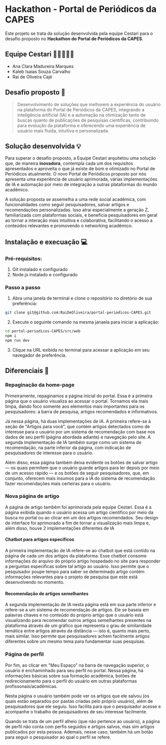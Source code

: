 # Hackathon - Portal de Periódicos da CAPES

Este projeto se trata da solução desenvolvida pela equipe Cestari para o desafio proposto no **Hackathon do Portal de Periódicos da CAPES**.

## Equipe Cestari 🙆‍♀️🙆‍♂️🙆

- Ana Clara Madureira Marques
- Kaleb Isaias Souza Carvalho
- Raí de Oliveira Cajé

## Desafio proposto 🎯

> Desenvolvimento de soluções que melhorem a experiência do usuário na plataforma do Portal de Periódicos da CAPES, integrando a inteligência artificial (IA) e a automação na otimização tanto de buscas quanto de publicações de pesquisas científicas, contribuindo para evolução da plataforma e oferecendo uma experiência de usuário mais fluida, intuitiva e personalizada.

## Solução desenvolvida 💡

Para superar o desafio proposto, a Equipe Cestari arquitetou uma solução que, de maneira **inovadora**, contempla cada um dos requisitos apresentados e aproveita o que já existe de bom e otimizado no Portal de Periódicos atualmente. O novo Portal de Periódicos proposto por nós apresenta uma experiência de usuário aprimorada, várias implementações de IA e automação por meio de integração a outras plataformas do mundo acadêmico.

A solução proposta se assemelha a uma rede social acadêmica, com funcionalidades como seguir pesquisadores, salvar artigos e recomendações personalizadas. Isso atrai especialmente a geração Z, familiarizada com plataformas sociais, e beneficia pesquisadores em geral ao tornar a interação mais intuitiva e colaborativa, facilitando o acesso a conteúdos relevantes e promovendo o networking acadêmico.

## Instalação e execuação 💻

### Pré-requisitos:

1. Git instalado e configurado
2. Node.js instalado e configurado

### Passo a passo

1. Abra uma janela de terminal e clone o repositório no diretório de sua preferência:

```bash
git clone git@github.com:RaiDeOliveira/portal-periodicos-CAPES.git
```

2. Execute o seguinte comando na mesma janaela para iniciar a aplicação:

```bash
cd portal-periodicos-CAPES/src/web
npm i
npm run dev
```

3. Clique na URL exibida no terminal para acessar a aplicação em seu navegador de preferência.

## Diferenciais 🚀

### Repaginação da home-page

Primeiramente, repaginamos a página inicial do portal. Essa é a primeira página que o usuário visualiza ao acessar o portal. Tornamos ela mais limpa, dando foco somente aos elementos mais importantes para os pesquisadores: a barra de pesquisa, artigos recomendados e informativos. 

Já nessa página, há duas implementações de IA. A primeira refere-se à seção de "Artigos para você", que contém artigos detectados como de interesse para o usuário por um sistema de recomendação com base nos dados de seu perfil (página abordada adiante) e navegação pelo site. A segunda implementação de IA também surge como um sistema de recomendação, na parte inferior da página, com indicação de pesquisadores de interesse para o usuário.

Além disso, essa página também deixa evidente os botões de salvar artigo — os quais permitem que o usuário guarde artigos para ler depois por meio de um acesso rápido — e os botões de seguir pesquisadores, que, em conjunto, oferecem mais insumos para a IA do sistema de recomendação fazer recomendações mais certeiras para o usuário. 

### Nova página de artigo

A página de artigo também foi aprimorada pela equipe Cestari. Essa é a página exibida quando o usuário acessa um artigo científico por meio da busca no portal ou ao clicar em um dos artigos recomendados. Seu design de interface foi aprimorado a fim de tornar a visualização mais limpa e, além disso, houve 2 implementações diferentes de IA

#### Chatbot para artigos específicos

A primeira implementação de IA refere-se ao chatbot que está contido na página de cada um dos artigos da plataforma. Esse chatbot consome informações do arquivo do próprio artigo hospedado no site para responder a perguntas específicas sobre tal artigo ao usuário. Isso permite que o pesquisador poupe tempo para saber se determinado artigo contém informações relevantes para o projeto de pesquisa que este está desenvolvendo no momento.

#### Recomendação de artigos semelhantes

A segunda implementação de IA nesta página está em sua parte inferior e refere-se a um sistema de recomendação de artigos. Ele se baseia em palavras chaves e no conteúdo do próprio artigo que o usuário está visualizando para recomendar outros artigos semelhantes presentes na plataforma através de um gráfico que representa o grau de similaridade temática entre artigos através da distância — isto é, quanto mais perto, mais similar. Isso permite que pesquisadores achem facilmente artigos diferentes sobre um mesmo tema para fundamentar suas pesquisas.

### Página de perfil

Por fim, ao clicar em "Meu Espaço" na barra de navegação superior, o usuário é enchaminhado para seu perfil no portal. Nessa página, há informações básicas sobre sua formação acadêmica, botões de redirecionamento para o perfil do usuário em outras plataformas profissonais/acadêmicas.

Nesta página o usuário também pode ver os artigos que ele salvou (os quais estão separados por pastas criadas pelo próprio usuário), além de pesquisadores que ele seguiu. Isso facilita para que o pesquisador acesse e acompanhe o trabalho de pesquisadores de seu interesse facilmente.

Quando se trata de um perfil alheio (que não pertence ao usuário), a página de perfil não conta com perfis seguidos e artigos salvos, mas sim artigos publicados por esta pessoa. Ademais, nesse caso, também há um botão para seguir o pesquisador ao qual o perfil se refere.
